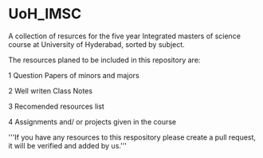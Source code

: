 # UoH_IMSC
A collection of resurces for the five year Integrated masters of science course at University of Hyderabad, sorted by subject.

The resources planed to be included in this repository are:

1 Question Papers of minors and majors

2 Well writen Class Notes

3 Recomended resources list

4 Assignments and/ or projects given in the course

'''If you have any resources to this respository please create a pull request, it will be verified and added by us.'''
